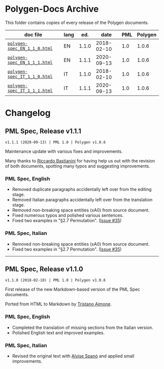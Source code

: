 # Polygen-Docs Archive

This folder contains copies of every release of the Polygen documents.


|                   doc file                   | lang |  ed.  |    date    | PML | Polygen |
|----------------------------------------------|------|-------|------------|-----|---------|
| [`polygen-spec_EN_1_1_0.html`][PML 1.1.0 en] | EN   | 1.1.0 | 2018-02-10 | 1.0 | 1.0.6   |
| [`polygen-spec_EN_1_1_1.html`][PML 1.1.1 en] | EN   | 1.1.1 | 2020-09-13 | 1.0 | 1.0.6   |
| [`polygen-spec_IT_1_1_0.html`][PML 1.1.0 it] | IT   | 1.1.0 | 2018-02-10 | 1.0 | 1.0.6   |
| [`polygen-spec_IT_1_1_1.html`][PML 1.1.1 it] | IT   | 1.1.1 | 2020-09-13 | 1.0 | 1.0.6   |

# Changelog

## PML Spec, Release v1.1.1

    v1.1.1 (2020-09-13) | PML 1.0 | Polygen v1.0.6

Maintenance update with various fixes and improvements.

Many thanks to [Riccardo Bastianini] for having help us out with the revision of both documents, spotting many typos and suggesting improvements.

### PML Spec, English

- Removed duplicate paragraphs accidentally left over from the editing stage.
- Removed Italian paragraphs accidentally left over from the translation stage.
- Removed non-breaking space entities (xA0) from source document.
- Fixed numerous typos and polished various sentences.
- Fixed two examples in "§2.7 Permutation". ([Issue #35])

### PML Spec, Italian

- Removed non-breaking space entities (xA0) from source document.
- Fixed two examples in "§2.7 Permutation". ([Issue #35])

-------------------------------------------------------------------------------

## PML Spec, Release v1.1.0

    v1.1.0 (2018-02-10) | PML 1.0 | Polygen v1.0.6

First release of the new Markdown-based version of the PML Spec documents.

Ported from HTML to Markdown by [Tristano Ajmone].

### PML Spec, English

- Completed the translation of missing sections from the Italian version.
- Polished English text and improved examples.

### PML Spec, Italian

- Revised the original text with [Alvise Spanò] and applied small improvements.

<!-----------------------------------------------------------------------------
                               REFERENCE LINKS
------------------------------------------------------------------------------>

[PML 1.1.0 en]: ./polygen-spec_EN_1_1_0.html "PML Spec ed 1.1.0 (English)"
[PML 1.1.0 it]: ./polygen-spec_IT_1_1_0.html "PML Spec ed 1.1.0 (Italian)"

[PML 1.1.1 en]: ./polygen-spec_EN_1_1_1.html "PML Spec ed 1.1.1 (English)"
[PML 1.1.1 it]: ./polygen-spec_IT_1_1_1.html "PML Spec ed 1.1.1 (Italian)"

<!-- Issues -->

[Issue #35]: https://github.com/tajmone/polygen-docs/issues/35 "View Issue #35 — Misc suggestions for section 2.7 - 2.10"

<!-- people -->

[Alvise Spanò]: https://github.com/alvisespano "View Alvise Spanò's GitHub profile"
[Riccardo Bastianini]: https://github.com/RBastianini "View Riccardo Bastianini's GitHub profile"
[Tristano Ajmone]: https://github.com/tajmone "View Tristano Ajmone's GitHub profile"

<!-- EOF -->

